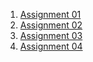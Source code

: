 
1. [Assignment 01](https://github.com/Aperaon/CPSC1012Assignments/tree/main/Assignment%201)
1. [Assignment 02](https://github.com/Aperaon/CPSC1012Assignments/tree/main/Assignment%202)
1. [Assignment 03](https://github.com/Aperaon/CPSC1012Assignments/tree/main/Assignment%203)
1. [Assignment 04](#)
